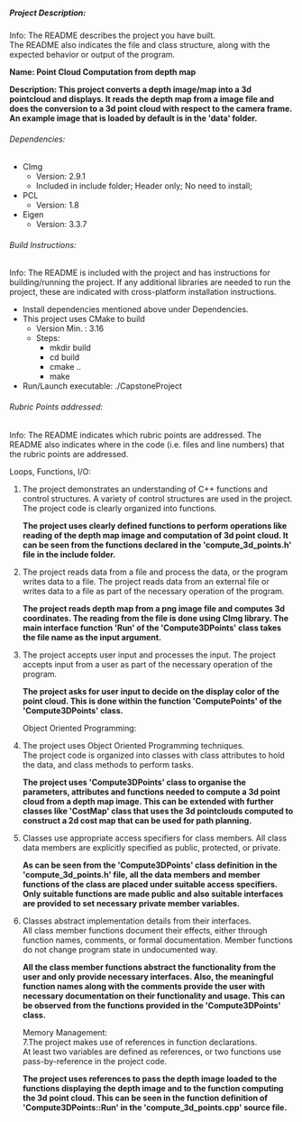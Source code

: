 ##### Project Description:
Info: The README describes the project you have built.      
 The README also indicates the file and class structure,
  along with the expected behavior or output of the program.
  
**Name: Point Cloud Computation from depth map**

**Description: This project converts a depth image/map into a 3d pointcloud and displays. 
It reads the depth map from a image file and does the conversion to a
 3d point cloud with respect to the camera frame.
 An example image that is loaded by default is in the 'data' folder.**
 
 

###### Dependencies:
* CImg 
    * Version: 2.9.1
    * Included in include folder; Header only; No need to install;
* PCL
    * Version: 1.8
* Eigen
    * Version: 3.3.7

###### Build Instructions:
Info: The README is included with the project and has instructions for building/running the project.
If any additional libraries are needed to run the project, these are indicated with cross-platform installation instructions.

* Install dependencies mentioned above under Dependencies.
* This project uses CMake to build 
    * Version Min. : 3.16
    * Steps:
        * mkdir build
        * cd build
        * cmake ..
        * make
* Run/Launch executable: ./CapstoneProject 

###### Rubric Points addressed:
Info: The README indicates which rubric points are addressed. 
The README also indicates where in the code (i.e. files and line numbers)
 that the rubric points are addressed.
 
 Loops, Functions, I/O:
 1. The project demonstrates an understanding of C++ functions and control structures.
    A variety of control structures are used in the project. The project code is clearly organized into functions.<br />
  
    **The project uses clearly defined functions to perform operations like reading of the depth map image and computation of 3d point cloud.
   It can be seen from the functions declared in the 'compute_3d_points.h' file in the include folder.**
    
 2. The project reads data from a file and process the data, or the program writes data to a file.
    The project reads data from an external file or writes data to a file as part of the necessary operation of the program.<br />
    
    **The project reads depth map from a png image file and computes 3d coordinates. The reading from the file is done using CImg library.
    The main interface function 'Run' of the 'Compute3DPoints' class takes the file name as the input argument.**

3. The project accepts user input and processes the input.
   The project accepts input from a user as part of the necessary operation of the program.<br />
   
   **The project asks for user input to decide on the display color of the point cloud.
   This is done within the function 'ComputePoints' of the 'Compute3DPoints' class.**
 
   Object Oriented Programming: 
4. The project uses Object Oriented Programming techniques.     
   The project code is organized into classes with class attributes to hold the data, and class methods to perform tasks.<br />
   
   **The project uses 'Compute3DPoints' class to organise the parameters, attributes and functions needed to compute a 3d point cloud from a depth map image.
   This can be extended with further classes like 'CostMap' class that uses the 3d  pointclouds computed to construct a 2d cost map that can be used for path planning.**
      
5. Classes use appropriate access specifiers for class members.
   All class data members are explicitly specified as public, protected, or private.<br />
  
    **As can be seen from the 'Compute3DPoints' class definition in the 'compute_3d_points.h' file, all the data members and member functions of the class are placed under suitable access specifiers.
   Only suitable functions are made public and also suitable interfaces are provided to set necessary private member variables.**
  
6. Classes abstract implementation details from their interfaces.  	   
   All class member functions document their effects, either through function names, comments, or formal documentation. Member functions do not change program state in undocumented way.<br />
   
   **All the class member functions abstract the functionality from the user and only provide necessary interfaces.
    Also, the meaningful function names along with the comments provide the user with necessary documentation on their functionality and usage.
    This can be observed from the functions provided in the 'Compute3DPoints' class.**
    
    Memory Management:<br />
 7.The project makes use of references in function declarations.	
   At least two variables are defined as references, or two functions use pass-by-reference in the project code.<br />
   
   **The project uses references to pass the depth image loaded to the functions displaying the depth image and to the function
   computing the 3d point cloud. This can be seen in the function definition of 'Compute3DPoints::Run' in the 'compute_3d_points.cpp' source file.**  